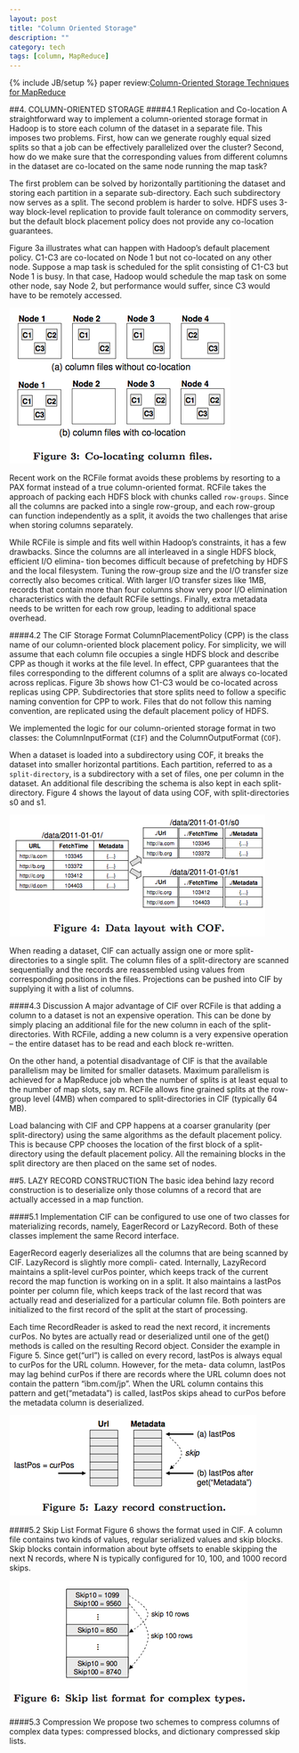 ```yaml
---
layout: post
title: "Column Oriented Storage"
description: ""
category: tech
tags: [column, MapReduce]
---
```

{% include JB/setup %}
paper review:[Column-Oriented Storage Techniques for MapReduce](http://arxiv.org/pdf/1105.4252.pdf)

<!--break-->
##4. COLUMN-ORIENTED STORAGE
####4.1 Replication and Co-location
A straightforward way to implement a column-oriented storage format in Hadoop is to store each column of the dataset in a separate file. This imposes two problems. First, how can we generate roughly equal sized splits so that a job can be effectively parallelized over the cluster? Second, how do we make sure that the corresponding values from different columns in the dataset are co-located on the same node running the map task?

The first problem can be solved by horizontally partitioning the dataset and storing each partition in a separate sub-directory. Each such subdirectory now serves as a split. The second problem is harder to solve. HDFS uses 3-way block-level replication to provide fault tolerance on commodity servers, but the default block placement policy does not provide any co-location guarantees.

Figure 3a illustrates what can happen with Hadoop’s default placement policy. C1-C3 are co-located on Node 1 but not co-located on any other node. Suppose a map task is scheduled for the split consisting of C1-C3 but Node 1 is busy. In that case, Hadoop would schedule the map task on some other node, say Node 2, but performance would suffer, since C3 would have to be remotely accessed.

![1](/assets/2013-03-08-column-oriented-storage/1.png)

Recent work on the RCFile format avoids these problems by resorting to a PAX format instead of a true column-oriented format. RCFile takes the approach of packing each HDFS block with chunks called `row-groups`. Since all the columns are packed into a single row-group, and each row-group can function independently as a split, it avoids the two challenges that arise when storing columns separately.

While RCFile is simple and fits well within Hadoop’s constraints, it has a few drawbacks. Since the columns are all interleaved in a single HDFS block, efficient I/O elimina- tion becomes difficult because of prefetching by HDFS and the local filesystem. Tuning the row-group size and the I/O transfer size correctly also becomes critical. With larger I/O transfer sizes like 1MB, records that contain more than four columns show very poor I/O elimination characteristics with the default RCFile settings. Finally, extra metadata needs to be written for each row group, leading to additional space overhead.

####4.2 The CIF Storage Format
ColumnPlacementPolicy (CPP) is the class name of our column-oriented block placement policy. For simplicity, we will assume that each column file occupies a single HDFS block and describe CPP as though it works at the file level. In effect, CPP guarantees that the files corresponding to the different columns of a split are always co-located across replicas. Figure 3b shows how C1-C3 would be co-located across replicas using CPP. Subdirectories that store splits need to follow a specific naming convention for CPP to work. Files that do not follow this naming convention, are replicated using the default placement policy of HDFS.

We implemented the logic for our column-oriented storage format in two classes: the ColumnInputFormat (`CIF`) and the ColumnOutputFormat (`COF`).

When a dataset is loaded into a subdirectory using COF, it breaks the dataset into smaller horizontal partitions. Each partition, referred to as a `split-directory`, is a subdirectory with a set of files, one per column in the dataset. An additional file describing the schema is also kept in each split-directory. Figure 4 shows the layout of data using COF, with split-directories s0 and s1.

![2](/assets/2013-03-08-column-oriented-storage/2.png)

When reading a dataset, CIF can actually assign one or more split-directories to a single split. The column files of a split-directory are scanned sequentially and the records are reassembled using values from corresponding positions in the files. Projections can be pushed into CIF by supplying it with a list of columns.

####4.3 Discussion
A major advantage of CIF over RCFile is that adding a column to a dataset is not an expensive operation. This can be done by simply placing an additional file for the new column in each of the split-directories. With RCFile, adding a new column is a very expensive operation – the entire dataset has to be read and each block re-written.

On the other hand, a potential disadvantage of CIF is that the available parallelism may be limited for smaller datasets. Maximum parallelism is achieved for a MapReduce job when the number of splits is at least equal to the number of map slots, say m. RCFile allows fine grained splits at the row-group level (4MB) when compared to split-directories in CIF (typically 64 MB).

Load balancing with CIF and CPP happens at a coarser granularity (per split-directory) using the same algorithms as the default placement policy. This is because CPP chooses the location of the first block of a split-directory using the default placement policy. All the remaining blocks in the split directory are then placed on the same set of nodes.

##5. LAZY RECORD CONSTRUCTION
The basic idea behind lazy record construction is to deserialize only those columns of a record that are actually accessed in a map function.

####5.1 Implementation
CIF can be configured to use one of two classes for materializing records, namely, EagerRecord or LazyRecord. Both of these classes implement the same Record interface.

EagerRecord eagerly deserializes all the columns that are being scanned by CIF. LazyRecord is slightly more compli- cated. Internally, LazyRecord maintains a split-level curPos pointer, which keeps track of the current record the map function is working on in a split. It also maintains a lastPos pointer per column file, which keeps track of the last record that was actually read and deserialized for a particular column file. Both pointers are initialized to the first record of the split at the start of processing.

Each time RecordReader is asked to read the next record, it increments curPos. No bytes are actually read or deserialized until one of the get() methods is called on the resulting Record object. Consider the example in Figure 5. Since get(“url”) is called on every record, lastPos is always equal to curPos for the URL column. However, for the meta- data column, lastPos may lag behind curPos if there are records where the URL column does not contain the pattern “ibm.com/jp”. When the URL column contains this pattern and get(“metadata”) is called, lastPos skips ahead to curPos before the metadata column is deserialized.

![3](/assets/2013-03-08-column-oriented-storage/3.png)

####5.2 Skip List Format
Figure 6 shows the format used in CIF. A column file contains two kinds of values, regular serialized values and skip blocks. Skip blocks contain information about byte offsets to enable skipping the next N records, where N is typically configured for 10, 100, and 1000 record skips.

![4](/assets/2013-03-08-column-oriented-storage/4.png)

####5.3 Compression
We propose two schemes to compress columns of complex data types: compressed blocks, and dictionary compressed skip lists.